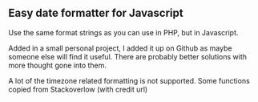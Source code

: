 ## Easy date formatter for Javascript

Use the same format strings as you can use in PHP, but in Javascript.

Added in a small personal project, I added it up on Github as maybe someone else will find it useful. There are probably better solutions with more thought gone into them.

A lot of the timezone related formatting is not supported. Some functions copied from Stackoverlow (with credit url)

